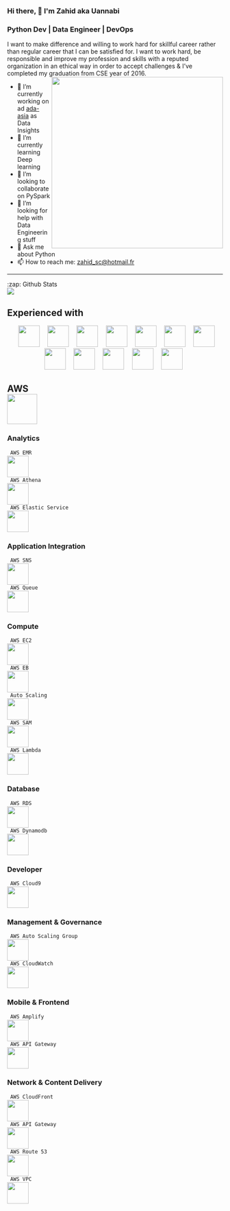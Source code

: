 ### Hi there, 👋  I'm Zahid aka Uannabi
### Python Dev | Data Engineer |  DevOps 

<!-- **uannabi/uannabi** is a ✨ _special_ ✨ repository because its `README.md` (this file) appears on your GitHub profile. -->




I want to make difference and willing to work hard for skillful career rather than regular career that I can be satisfied for. I want to work hard, be responsible and improve my profession and skills with a reputed organization in an ethical way in order to accept challenges & I’ve completed my graduation from CSE year of 2016.
<br>
<img align="right" src="https://github.com/uannabi/-/blob/master/resource/HelloWorld.gif" width="400px" />

- 🔭 I’m currently working on ad [ada-asia](https://ada-asia.com/) as Data Insights
- 🌱 I’m currently learning Deep learning
- 👯 I’m looking to collaborate on PySpark
- 🤔 I’m looking for help with Data Engineering stuff
- 💬 Ask me about Python
- 📫 How to reach me: [zahid_sc@hotmail.fr](zahid_sc@hotmail.fr)
<!-- - 😄 Pronouns: ...
- ⚡ Fun fact: ... -->
<hr>

<p align="center">
<summary>:zap: Github Stats</summary>

<img src="https://github-readme-stats.codestackr.vercel.app/api?username=uannabi&show_icons=true" />
</p>

## Experienced with 
<p align="center" >
<code> <img height="50" src="https://github.com/uannabi/-/blob/master/resource/python-icon.svg"> </code>
<code> <img height="50" src="https://github.com/uannabi/-/blob/master/resource/dj.svg"> </code>
<code> <img height="50" src="https://github.com/uannabi/-/blob/master/resource/jp.svg"> </code>
<code> <img height="50" src="https://github.com/uannabi/-/blob/master/resource/scala.svg"> </code>
<code> <img height="50" src="https://github.com/uannabi/-/blob/master/resource/plot_ly-ar21.svg"> </code>
<code> <img height="50" src="https://github.com/uannabi/-/blob/master/resource/databricks.svg"> </code>
<code> <img height="50" src="https://github.com/uannabi/-/blob/master/resource/metabase.svg"> </code>
<code> <img height="50" src="https://github.com/uannabi/-/blob/master/resource/apple_xcode.svg"> </code>
<code> <img height="50" src="https://github.com/uannabi/-/blob/master/resource/docker-ar21.svg"> </code>
<code> <img height="50" src="https://github.com/uannabi/-/blob/master/resource/git.svg"> </code>
<code> <img height="50" src="https://github.com/uannabi/-/blob/master/resource/jenkins.svg"> </code>
<code> <img height="50" src="https://github.com/uannabi/-/blob/master/resource/linux-ar21.svg"> </code>
</p>

## AWS <code> <img height="70" src="https://github.com/uannabi/-/blob/master/resource/amazon_aws-ar21.svg"> </code>

### Analytics
<code> AWS EMR <img height="50" src="https://github.com/uannabi/-/blob/master/resource/aws/analytics/emr.png"> </code>
<code> AWS Athena <img height="50" src="https://github.com/uannabi/-/blob/master/resource/aws/analytics/amazonathena.png"> </code>
<code> AWS Elastic Service <img height="50" src="https://github.com/uannabi/-/blob/master/resource/aws/analytics/amazonElasticService.pn.png"> </code>

### Application Integration
<code> AWS SNS <img height="50" src="https://github.com/uannabi/-/blob/master/resource/aws/applicationIntegration/amazonSNS.png"> </code>
<code> AWS Queue <img height="50" src="https://github.com/uannabi/-/blob/master/resource/aws/applicationIntegration/amazonquee.png"> </code>

### Compute 
<code> AWS EC2 <img height="50" src="https://github.com/uannabi/-/blob/master/resource/aws/compute/ec2.png"> </code>
<code> AWS EB <img height="50" src="https://github.com/uannabi/-/blob/master/resource/aws/compute/awseb.png"> </code>
<code> Auto Scaling <img height="50" src="https://github.com/uannabi/-/blob/master/resource/aws/compute/awsautoScaling.png"> </code>
<code> AWS SAM <img height="50" src="https://github.com/uannabi/-/blob/master/resource/aws/compute/sam.png"> </code>
<code> AWS Lambda <img height="50" src="https://github.com/uannabi/-/blob/master/resource/aws/compute/awslambda.png"> </code>

### Database
<code> AWS RDS <img height="50" src="https://github.com/uannabi/-/blob/master/resource/aws/database/dynamodb.png"> </code>
<code> AWS Dynamodb <img height="50" src="https://github.com/uannabi/-/blob/master/resource/aws/database/rds.png"> </code>

### Developer 
<code> AWS Cloud9 <img height="50" src="https://github.com/uannabi/-/tree/master/resource/aws/developer"> </code>

### Management & Governance
<code> AWS Auto Scaling Group <img height="50" src="https://github.com/uannabi/-/blob/master/resource/aws/management%26governce/awsautoscaling.png"> </code>
<code> AWS CloudWatch <img height="50" src="https://github.com/uannabi/-/blob/master/resource/aws/management%26governce/awscloudwathc.png"> </code>

### Mobile & Frontend 
<code> AWS Amplify <img height="50" src="https://github.com/uannabi/-/blob/master/resource/aws/mobile%26frontend/amplify.png"> </code>
<code> AWS API Gateway <img height="50" src="https://github.com/uannabi/-/blob/master/resource/aws/mobile%26frontend/awsapigatway.png"> </code>

### Network & Content Delivery 
<code> AWS CloudFront <img height="50" src="https://github.com/uannabi/-/blob/master/resource/aws/network%26content/amazoncloudfont.png"> </code>
<code> AWS API Gateway <img height="50" src="https://github.com/uannabi/-/blob/master/resource/aws/network%26content/apigateway.png"> </code>
<code> AWS Route 53 <img height="50" src="https://github.com/uannabi/-/blob/master/resource/aws/network%26content/rout53.png"> </code>
<code> AWS VPC <img height="50" src="https://github.com/uannabi/-/blob/master/resource/aws/network%26content/vpc.png"> </code>




     
